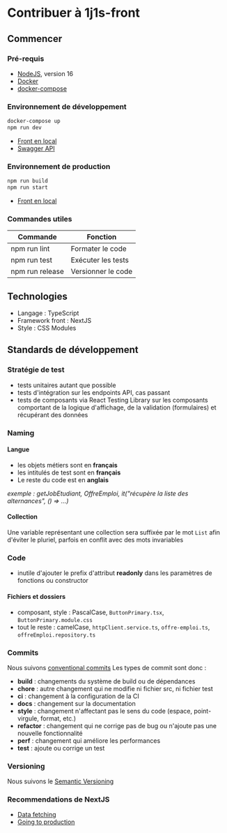 Contribuer à 1j1s-front
===

Commencer
---

### Pré-requis
* [NodeJS](https://nodejs.org/fr/), version 16
* [Docker](https://docs.docker.com/desktop/)
* [docker-compose](https://docs.docker.com/compose/)

### Environnement de développement
```bash
docker-compose up
npm run dev
```

* [Front en local](http://localhost:3000)
* [Swagger API](http://localhost:3000/api)

### Environnement de production
```bash
npm run build
npm run start
```
* [Front en local](http://localhost:3000)


### Commandes utiles
| Commande        | Fonction               |
| --------------- | ---------------------- |
| npm run lint    | Formater le code       |
| npm run test    | Exécuter les tests     |
| npm run release | Versionner le code     |


Technologies
---
* Langage : TypeScript
* Framework front : NextJS
* Style : CSS Modules

Standards de développement
---
### Stratégie de test
* tests unitaires autant que possible
* tests d'intégration sur les endpoints API, cas passant
* tests de composants via React Testing Library sur les composants comportant de la logique d'affichage, de la validation (formulaires) et récupérant des données

### Naming

#### Langue
* les objets métiers sont en **français**
* les intitulés de test sont en **français**
* Le reste du code est en **anglais**

_exemple : getJobEtudiant, OffreEmploi, it("récupère la liste des alternances", () => ...)_

#### Collection
Une variable représentant une collection sera suffixée par le mot `List` afin d'éviter le pluriel, parfois en conflit avec des mots invariables

### Code
* inutile d'ajouter le prefix d'attribut **readonly** dans les paramètres de fonctions ou constructor

#### Fichiers et dossiers
* composant, style : PascalCase, `ButtonPrimary.tsx`, `ButtonPrimary.module.css`
* tout le reste : camelCase, `httpClient.service.ts`, `offre-emploi.ts`, `offreEmploi.repository.ts`

### Commits
Nous suivons [conventional commits](https://conventionalcommits.org/)
Les types de commit sont donc :
* **build** : changements du système de build ou de dépendances
* **chore** : autre changement qui ne modifie ni fichier src, ni fichier test
* **ci** : changement à la configuration de la CI
* **docs** : changement sur la documentation
* **style** : changement n'affectant pas le sens du code (espace, point-virgule, format, etc.)
* **refactor** : changement qui ne corrige pas de bug ou n'ajoute pas une nouvelle fonctionnalité
* **perf** : changement qui améliore les performances
* **test** : ajoute ou corrige un test

### Versioning
Nous suivons le [Semantic Versioning](https://semver.org)

### Recommendations de NextJS
* [Data fetching](https://nextjs.org/docs/basic-features/data-fetching/overview)
* [Going to production](https://nextjs.org/docs/going-to-production)
